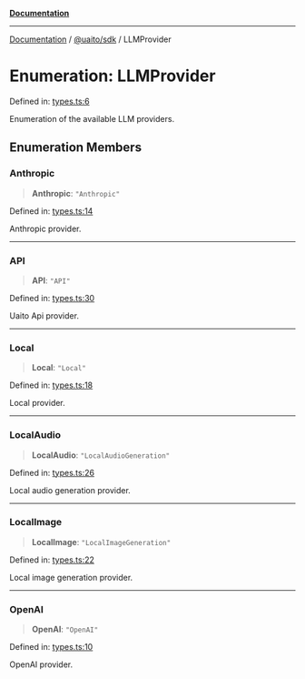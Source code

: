 [**Documentation**](../../../README.md)

***

[Documentation](../../../README.md) / [@uaito/sdk](../README.md) / LLMProvider

# Enumeration: LLMProvider

Defined in: [types.ts:6](https://github.com/elribonazo/uaito/blob/31c0fa3f3740ebed4d8141441f73c3b47e4aa6f9/packages/sdk/src/types.ts#L6)

Enumeration of the available LLM providers.

## Enumeration Members

### Anthropic

> **Anthropic**: `"Anthropic"`

Defined in: [types.ts:14](https://github.com/elribonazo/uaito/blob/31c0fa3f3740ebed4d8141441f73c3b47e4aa6f9/packages/sdk/src/types.ts#L14)

Anthropic provider.

***

### API

> **API**: `"API"`

Defined in: [types.ts:30](https://github.com/elribonazo/uaito/blob/31c0fa3f3740ebed4d8141441f73c3b47e4aa6f9/packages/sdk/src/types.ts#L30)

Uaito Api provider.

***

### Local

> **Local**: `"Local"`

Defined in: [types.ts:18](https://github.com/elribonazo/uaito/blob/31c0fa3f3740ebed4d8141441f73c3b47e4aa6f9/packages/sdk/src/types.ts#L18)

Local provider.

***

### LocalAudio

> **LocalAudio**: `"LocalAudioGeneration"`

Defined in: [types.ts:26](https://github.com/elribonazo/uaito/blob/31c0fa3f3740ebed4d8141441f73c3b47e4aa6f9/packages/sdk/src/types.ts#L26)

Local audio generation provider.

***

### LocalImage

> **LocalImage**: `"LocalImageGeneration"`

Defined in: [types.ts:22](https://github.com/elribonazo/uaito/blob/31c0fa3f3740ebed4d8141441f73c3b47e4aa6f9/packages/sdk/src/types.ts#L22)

Local image generation provider.

***

### OpenAI

> **OpenAI**: `"OpenAI"`

Defined in: [types.ts:10](https://github.com/elribonazo/uaito/blob/31c0fa3f3740ebed4d8141441f73c3b47e4aa6f9/packages/sdk/src/types.ts#L10)

OpenAI provider.
